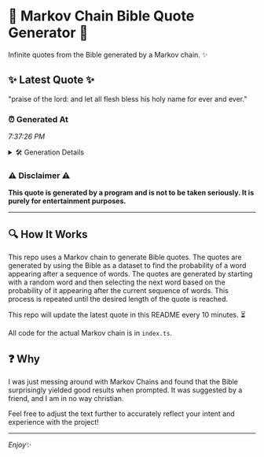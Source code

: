 # 📖 Markov Chain Bible Quote Generator 📖

Infinite quotes from the Bible generated by a Markov chain. ✨

## ✨ Latest Quote ✨
"praise of the lord: and let all flesh bless his holy name for ever and ever."

### ⏰ Generated At
*7:37:26 PM*

<details>
    <summary>🛠️ Generation Details</summary>
    <p>
        <strong>🌱 Seed:</strong> praise<br>
        <strong>🔄 Iterations:</strong> 15<br>
        <strong>📜 Context History:</strong><br>[ praise ]: of<br>[ praise, of ]: the<br>[ praise, of, the ]: lord:<br>[ praise, of, the, lord: ]: and<br>[ praise, of, the, lord:, and ]: let<br>[ praise, of, the, lord:, and, let ]: all<br>[ of, the, lord:, and, let, all ]: flesh<br>[ the, lord:, and, let, all, flesh ]: bless<br>[ lord:, and, let, all, flesh, bless ]: his<br>[ and, let, all, flesh, bless, his ]: holy<br>[ let, all, flesh, bless, his, holy ]: name<br>[ all, flesh, bless, his, holy, name ]: for<br>[ flesh, bless, his, holy, name, for ]: ever<br>[ bless, his, holy, name, for, ever ]: and<br>[ his, holy, name, for, ever, and ]: ever.<br>
    </p>
</details>

### ⚠️ Disclaimer ⚠️
**This quote is generated by a program and is not to be taken seriously. It is purely for entertainment purposes.**

---

## 🔍 How It Works

This repo uses a Markov chain to generate Bible quotes. The quotes are generated by using the Bible as a dataset to find the probability of a word appearing after a sequence of words. The quotes are generated by starting with a random word and then selecting the next word based on the probability of it appearing after the current sequence of words. This process is repeated until the desired length of the quote is reached.

This repo will update the latest quote in this README every 10 minutes. ⏳

All code for the actual Markov chain is in `index.ts`.

## ❓ Why

I was just messing around with Markov Chains and found that the Bible surprisingly yielded good results when prompted. 
It was suggested by a friend, and I am in no way christian.

Feel free to adjust the text further to accurately reflect your intent and experience with the project!

---

*Enjoy*✨
